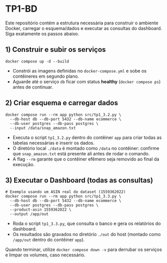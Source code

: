 # TP1-BD

Este repositório contém a estrutura necessária para construir o ambiente Docker, carregar o esquema/dados e executar as consultas do dashboard. Siga exatamente os passos abaixo.

## 1) Construir e subir os serviços
```
docker compose up -d --build
```
* Constrói as imagens definidas no `docker-compose.yml` e sobe os contêineres em segundo plano.
* Aguarde até o serviço `db` ficar com status **healthy** (`docker compose ps`) antes de continuar.

## 2) Criar esquema e carregar dados
```
docker compose run --rm app python src/tp1_3.2.py \
  --db-host db --db-port 5432 --db-name ecommerce \
  --db-user postgres --db-pass postgres \
  --input /data/snap_amazon.txt
```
* Executa o script `tp1_3.2.py` dentro do contêiner `app` para criar todas as tabelas necessárias e inserir os dados.
* O diretório local `./data` é montado como `/data` no contêiner: confirme que `snap_amazon.txt` está presente ali antes de rodar o comando.
* A flag `--rm` garante que o contêiner efêmero seja removido ao final da execução.

## 3) Executar o Dashboard (todas as consultas)
```
# Exemplo usando um ASIN real do dataset (1559362022)
docker compose run --rm app python src/tp1_3.3.py \
  --db-host db --db-port 5432 --db-name ecommerce \
  --db-user postgres --db-pass postgres \
  --product-asin 1559362022 \
  --output /app/out

```
* Roda o script `tp1_3.3.py`, que consulta o banco e gera os relatórios do dashboard.
* Os resultados são gravados no diretório `./out` do host (montado como `/app/out` dentro do contêiner `app`).

Quando terminar, utilize `docker compose down -v` para derrubar os serviços e limpar os volumes, caso necessário.
